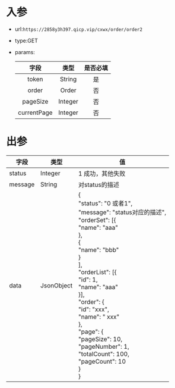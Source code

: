 # 入参

* url:```https://2858y3h397.qicp.vip/cxwx/order/order2```

* type:GET

* params:

  

  |    字段     |  类型   | 是否必填 |
  | :---------: | :-----: | :------: |
  |    token    | String  |    是    |
  |    order    |  Order  |    否    |
  |  pageSize   | Integer |    否    |
  | currentPage | Integer |    否    |

# 出参

| 字段    | 类型       | 值                                                           |
| ------- | ---------- | ------------------------------------------------------------ |
| status  | Integer    | 1 成功，其他失败                                             |
| message | String     | 对status的描述                                               |
| data    | JsonObject | {<br/>	"status": "0 或者1",<br/>	"message": "status对应的描述",<br/>	"orderSet": [{<br/>			"name": "aaa"<br/>		},<br/>		{<br/>			"name": "bbb"<br/>		}<br/>	],<br/>	"orderList": [{<br/>		"id": 1,<br/>		"name": "aaa"<br/>	}],<br/>	"order": {<br/>		"id": "xxx",<br/>		"name": " xxx"<br/>	},<br/>	"page": {<br/>		"pageSize": 10,<br/>		"pageNumber": 1,<br/>		"totalCount": 100,<br/>		"pageCount": 10<br/>	}<br/>} |

